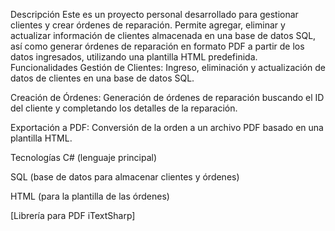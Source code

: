 Descripción
Este es un proyecto personal desarrollado para gestionar clientes y crear órdenes de reparación. Permite agregar, eliminar y actualizar información de clientes almacenada en una base de datos SQL, así como generar órdenes de reparación en formato PDF a partir de los datos ingresados, utilizando una plantilla HTML predefinida.
Funcionalidades
Gestión de Clientes: Ingreso, eliminación y actualización de datos de clientes en una base de datos SQL.

Creación de Órdenes: Generación de órdenes de reparación buscando el ID del cliente y completando los detalles de la reparación.

Exportación a PDF: Conversión de la orden a un archivo PDF basado en una plantilla HTML.

Tecnologías
C# (lenguaje principal)

SQL (base de datos para almacenar clientes y órdenes)

HTML (para la plantilla de las órdenes)

[Librería para PDF iTextSharp]

